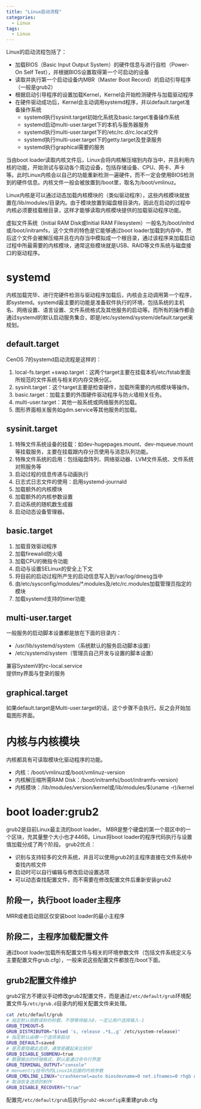 ```yaml
---
title: "Linux启动流程"
categories:
  - Linux
tags:
  - Linux
---
```


Linux的启动流程包括了：
- 加载BIOS（Basic Input Output System）的硬件信息与进行自检（Power-On Self Test），并根据BIOS设置取得第一个可启动的设备
- 读取并执行第一个启动设备内MBR（Master Boot Record）的启动引导程序（一般是grub2）
- 根据启动引导程序的设置加载Kernel，Kernel会开始检测硬件与加载驱动程序
- 在硬件驱动成功后，Kernel会主动调用systemd程序，并以default.target准备操作系统
  - systemd执行sysinit.target初始化系统及basic.target准备操作系统
  - systemd启动multi-user.target下的本机与服务器服务
  - systemd执行multi-user.target下的/etc/rc.d/rc.local文件
  - systemd执行multi-user.target下的getty.target及登录服务
  - systemd执行graphical需要的服务

当由boot loader读取内核文件后，Linux会将内核解压缩到内存当中，并且利用内核的功能，开始测试与驱动各个周边设备，包括存储设备、CPU、网卡、声卡等。此时Linux内核会以自己的功能重新检测一遍硬件，而不一定会使用BIOS检测到的硬件信息。内核文件一般会被放置到/boot里，取名为/boot/vmlinuz。

Linux内核是可以通过动态加载内核模块的（类似驱动程序），这些内核模块就放置在/lib/modules/目录内。由于模块放置到磁盘根目录内，因此在启动的过程中内核必须要挂载根目录，这样才能够读取内核模块提供的加载驱动程序功能。

虚拟文件系统（Initial RAM Disk或Initial RAM Filesystem）一般名为/boot/initrd或/boot/initramfs，这个文件的特色是它能够通过boot loader加载到内存中，然后这个文件会被解压缩并且在内存当中模拟成一个根目录，通过该程序来加载启动过程中所最需要的内核模块，通常这些模块就是USB、RAID等文件系统与磁盘接口的驱动程序。
# systemd
内核加载完毕、进行完硬件检测与驱动程序加载后，内核会主动调用第一个程序，即systemd。systemd最主要的功能是准备软件执行的环境，包括系统的主机名、网络设置、语言设置、文件系统格式及其他服务的启动等。而所有的操作都会通过systemd的默认启动服务集合，即是/etc/systemd/system/default.target来规划。
## default.target
CenOS 7的systemd启动流程是这样的：
1. local-fs.target +swap.target：这两个target主要在挂载本机/etc/fstab里面所规范的文件系统与相关的内存交换分区。
2. sysinit.target：这个target主要是检查硬件，加载所需要的内核模块等操作。
3. basic.target：加载主要的外围硬件驱动程序与防火墙相关任务。
4. multi-user.target：其他一般系统或网络服务的加载。
5. 图形界面相关服务如gdm.service等其他服务的加载。
## sysinit.target
1. 特殊文件系统设备的挂载：如dev-hugepages.mount、dev-mqueue.mount等挂载服务，主要在挂载跟内存分页使用与消息队列功能。
2. 特殊文件系统的启用：包括磁盘阵列、网络驱动器、LVM文件系统、文件系统对照服务等
3. 启动过程的信息传递与动画执行
4. 日志式日志文件的使用：启用systemd-journald
5. 加载额外的内核模块
6. 加载额外的内核参数设置
7. 启动系统的随机数生成器
8. 启动动态设备管理器。
## basic.target
1. 加载音效驱动程序
2. 加载firewalld防火墙
3. 加载CPU的微指令功能
4. 启动与设置SELinux的安全上下文
5. 将目前的启动过程所产生的启动信息写入到/var/log/dmesg当中
6. 由/etc/sysconfig/modules/*.modules及/etc/rc.modules加载管理员指定的模块
7. 加载systemd支持的timer功能
## multi-user.target
一般服务的启动脚本设置都是放在下面的目录内：
- /usr/lib/systemd/system（系统默认的服务启动脚本设置）
- /etc/systemd/system（管理员自己开发与设置的脚本设置）

兼容SystemV的rc-local.service  
提供tty界面与登录的服务
## graphical.target
如果default.target是Multi-user.target的话，这个步骤不会执行。反之会开始加载图形界面。
# 内核与内核模块
内核都具有可读取模块化驱动程序的功能。
- 内核：/boot/vmlinuz或/boot/vmlinuz-version
- 内核解压缩所需RAM Disk：/boot/initramfs(/boot/initramfs-version)
- 内核模块：/lib/modules/version/kernel或/lib/modules/$(uname -r)/kernel
# boot loader:grub2
grub2是目前Linux最主流的boot loader。
MBR是整个硬盘的第一个扇区中的一个区块，充其量整个大小也才446B。Linux将boot loader的程序代码执行与设置值加载分成了两个阶段。
grub2优点：
- 识别与支持较多的文件系统，并且可以使用grub2的主程序直接在文件系统中查找内核文件
- 启动时可以自行编辑与修改启动设置选项
- 可以动态查找配置文件，而不需要在修改配置文件后重新安装grub2
## 阶段一，执行boot loader主程序
MRR或者启动扇区仅安装boot loader的最小主程序
## 阶段二，主程序加载配置文件
通过boot loader加载所有配置文件与相关的环境参数文件（包括文件系统定义与主要配置文件grub.cfg），一般来说这些配置文件都放在/boot下面。
## grub2配置文件维护
grub2官方不建议手动修改grub2配置文件，而是通过`/etc/default/grub`环境配置文件与`/etc/grub.d`目录内的相关配置文件来处理。
```bash
cat /etc/default/grub
# 指定默认倒数读秒的秒数，不想等待输入0，一定让用户选择输入-1
GRUB_TIMEOUT=5
GRUB_DISTRIBUTOR="$(sed 's, release .*$,,g' /etc/system-release)"
# 指定默认由哪一个选项来启动
GRUB_DEFAULT=saved
# 是否要隐藏此选项，通常是藏起来比较好
GRUB_DISABLE_SUBMENU=true
# 数据输出的终端格式，默认是通过命令行界面
GRUB_TERMINAL_OUTPUT="console"
# menuentry括号内的Linux16后接的内核参数
GRUB_CMDLINE_LINUX="crashkernel=auto biosdevname=0 net.ifnames=0 rhgb quiet"
# 取消恢复选项的制作
GRUB_DISABLE_RECOVERY="true"
```
配置完`/etc/default/grub`后执行`grub2-mkconfig`来重建grub.cfg
